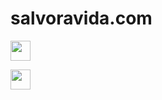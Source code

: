# salvoravida.com

[<img height="32" width="32" src="https://unpkg.com/simple-icons@latest/icons/linkedin.svg" />](https://www.linkedin.com/in/salvatoreravida/)

[<img height="32" width="32" src="https://unpkg.com/simple-icons@latest/icons/github.svg" />](https://github.com/salvoravida)
